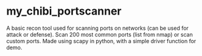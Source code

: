 # my_chibi_portscanner
A basic recon tool used for scanning ports on networks (can be used for attack or defense). Scan 200 most common ports (list from nmap) or scan custom ports. Made using scapy in python, with a simple driver function for demo.
